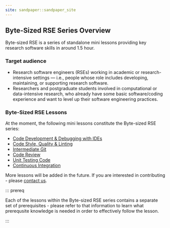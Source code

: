 ```yaml
---
site: sandpaper::sandpaper_site
---
```


## Byte-Sized RSE Series Overview

Byte-sized RSE is a series of standalone mini lessons providing key research software skills in around 1.5 hour. 

### Target audience

* Research software engineers (RSEs) working in academic or research-intensive settings — i.e., people whose role includes developing, maintaining, or supporting research software. 
* Researchers and postgraduate students involved in computational or data-intensive research, who already have some basic software/coding experience and want to level up their software engineering practices.

### Byte-Sized RSE Lessons

At the moment, the following mini lessons constitute the Byte-sized RSE series:

* [Code Development & Debugging with IDEs](https://github.com/carpentries-incubator/byte-sized-rse-vscode)
* [Code Style, Quality & Linting](https://github.com/carpentries-incubator/byte-sized-rse-code-quality)
* [Intermediate Git](https://github.com/carpentries-incubator/byte-sized-rse-git-intermediate)
* [Code Review](https://github.com/carpentries-incubator/byte-sized-rse-code-review)
* [Unit Testing Code](https://github.com/carpentries-incubator/byte-sized-rse-testing)
* [Continuous Integration](https://github.com/carpentries-incubator/byte-sized-rse-ci)

More lessons will be added in the future. If you are interested in contributing - please [contact us](https://github.com/carpentries-incubator/byte-sized-rse-overview/blob/main/README.md#contact).

::: prereq

Each of the lessons within the Byte-sized RSE series contains a separate set of prerequisites - please refer to that information to learn what prerequsite knowledge is needed in order to effectively follow the lesson.

:::

